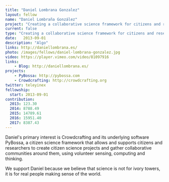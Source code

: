 ```yaml
---
title: "Daniel Lombrana Gonzalez"
layout: fellow
name: "Daniel Lombraña González"
project: "Creating a collaborative science framework for citizens and researchers."
current: false
type: "Creating a collaborative science framework for citizens and researchers."
date:   2013-09-01
description: "Algo"
links: http://daniellombrana.es/
photo: /images/fellows/daniel-lombrana-gonzalez.jpg
video: https://player.vimeo.com/video/81097916
links:
    - Blog: http://daniellombrana.es/
projects:
    - PyBossa: http://pybossa.com
    - Crowdcrafting: http://crowdcrafting.org
twitter: teleyinex
fellowship:
  start: 2013-09-01
contribution:
  2013: 123.30
  2014: 8788.49
  2015: 14789.61
  2016: 15951.40
  2017: 8387.43
---
```


Daniel's primary interest is Crowdcrafting and its underlying software PyBossa, a citizen science framework that allows and supports citizens and researchers to create citizen science projects and gather collaborative communities around them, using volunteer sensing, computing and thinking.

We support Daniel because we believe that science is not for ivory towers, it is for real people making sense of the world.
